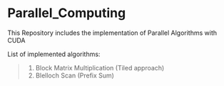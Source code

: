 # Parallel_Computing
This Repository includes the implementation of Parallel Algorithms with CUDA 

List of implemented algorithms:
> 1. Block Matrix Multiplication (Tiled approach)
> 2. Blelloch Scan (Prefix Sum)
